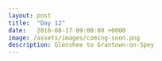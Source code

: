 ```yaml
---
layout: post
title:  "Day 12"
date:   2016-08-17 09:00:00 +0000
image: /assets/images/coming-soon.png
description: Glenshee to Grantown-on-Spey
---
```

